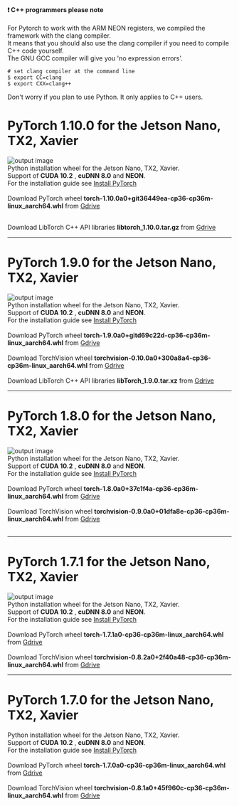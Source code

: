 #### :heavy_exclamation_mark: C++ programmers please note
For Pytorch to work with the ARM NEON registers, we compiled the framework with the clang compiler.<br/>
It means that you should also use the clang compiler if you need to compile C++ code yourself.<br/>
The GNU GCC compiler will give you 'no expression errors'.<br/>
```
# set clang compiler at the command line
$ export CC=clang
$ export CXX=clang++

```
Don't worry if you plan to use Python. It only applies to C++ users.

# PyTorch 1.10.0 for the Jetson Nano, TX2, Xavier
![output image]( https://qengineering.eu/images/Torch_1_10_0_Jetson_Succes_GitHub.webp )<br/>
Python installation wheel for the Jetson Nano, TX2, Xavier.<br/>
Support of **CUDA 10.2** , **cuDNN 8.0** and **NEON**. <br/>
For the installation guide see [Install PyTorch](https://qengineering.eu/install-pytorch-on-jetson-nano.html) <br/><br/>
Download PyTorch wheel **torch-1.10.0a0+git36449ea-cp36-cp36m-linux_aarch64.whl** from [Gdrive](https://drive.google.com/file/d/1TqC6_2cwqiYacjoLhLgrZoap6-sVL2sd/view?usp=sharing) <br/><br/>
<!--
Download TorchVision wheel **torchvision-0.9.0a0+01dfa8e-cp36-cp36m-linux_aarch64.whl** from [Gdrive](https://drive.google.com/file/d/1BdvXkwUGGTTamM17Io4kkjIT6zgvf4BJ/view?usp=sharing)<br/><br/> -->
Download LibTorch C++ API libraries **libtorch_1.10.0.tar.gz** from [Gdrive](https://drive.google.com/file/d/1NCKeYHSrojyA7WRiC9UdMgyPzN_ljsHm/view?usp=sharing)

----

# PyTorch 1.9.0 for the Jetson Nano, TX2, Xavier
![output image]( https://qengineering.eu/images/Torch_1_9_0_Jetson_Succes_GitHub.webp )<br/>
Python installation wheel for the Jetson Nano, TX2, Xavier.<br/>
Support of **CUDA 10.2** , **cuDNN 8.0** and **NEON**. <br/>
For the installation guide see [Install PyTorch](https://qengineering.eu/install-pytorch-on-jetson-nano.html) <br/><br/>
Download PyTorch wheel **torch-1.9.0a0+gitd69c22d-cp36-cp36m-linux_aarch64.whl** from [Gdrive](https://drive.google.com/file/d/12UiREE6-o3BthhpjQxCKLtRg3u4ssPqb/view?usp=sharing) <br/><br/>
Download TorchVision wheel **torchvision-0.10.0a0+300a8a4-cp36-cp36m-linux_aarch64.whl** from [Gdrive](https://drive.google.com/file/d/1tU6YlPjrP605j4z8PMnqwCSoP6sSC91Z/view?usp=sharing)<br/><br/>
Download LibTorch C++ API libraries **libTorch_1.9.0.tar.xz** from [Gdrive](https://drive.google.com/file/d/1SA9DpJoTS3Q7kDAz5e_Rr4oTc-TGjLR7/view?usp=sharing)

----

# PyTorch 1.8.0 for the Jetson Nano, TX2, Xavier
![output image]( https://qengineering.eu/images/Torch_1_8_0_Nano.png )<br/>
Python installation wheel for the Jetson Nano, TX2, Xavier.<br/>
Support of **CUDA 10.2** , **cuDNN 8.0** and **NEON**. <br/>
For the installation guide see [Install PyTorch](https://qengineering.eu/install-pytorch-on-jetson-nano.html) <br/><br/>
Download PyTorch wheel **torch-1.8.0a0+37c1f4a-cp36-cp36m-linux_aarch64.whl** from [Gdrive](https://drive.google.com/file/d/1-XmTOEN0z1_-VVCI3DPwmcdC-eLT_-n3/view?usp=sharing) <br/><br/>
Download TorchVision wheel **torchvision-0.9.0a0+01dfa8e-cp36-cp36m-linux_aarch64.whl** from [Gdrive](https://drive.google.com/file/d/1BdvXkwUGGTTamM17Io4kkjIT6zgvf4BJ/view?usp=sharing)<br/><br/>

----

# PyTorch 1.7.1 for the Jetson Nano, TX2, Xavier
![output image]( https://qengineering.eu/images/PyTorch_1_7_1_Succes.png )<br/>
Python installation wheel for the Jetson Nano, TX2, Xavier.<br/>
Support of **CUDA 10.2** , **cuDNN 8.0** and **NEON**. <br/>
For the installation guide see [Install PyTorch](https://qengineering.eu/install-pytorch-on-jetson-nano.html) <br/><br/>
Download PyTorch wheel **torch-1.7.1a0-cp36-cp36m-linux_aarch64.whl** from [Gdrive](https://drive.google.com/file/d/1-b9rg2yGEdBATdUmIWcSqjkL1b0gvToQ/view?usp=sharing) <br/><br/>
Download TorchVision wheel **torchvision-0.8.2a0+2f40a48-cp36-cp36m-linux_aarch64.whl** from [Gdrive](https://drive.google.com/file/d/1Z14mNdwgnElOb_NYkRaDCwP31scd7Mfz/view?usp=sharing)

----

# PyTorch 1.7.0 for the Jetson Nano, TX2, Xavier
Python installation wheel for the Jetson Nano, TX2, Xavier.<br/>
Support of **CUDA 10.2** , **cuDNN 8.0** and **NEON**. <br/>
For the installation guide see [Install PyTorch](https://qengineering.eu/install-pytorch-on-jetson-nano.html) <br/><br/>
Download PyTorch wheel **torch-1.7.0a0-cp36-cp36m-linux_aarch64.whl** from [Gdrive](https://drive.google.com/file/d/1aWuKu8eqkZwVzFFvguVuwkj0zdCir9qX/view?usp=sharing) <br/><br/>
Download TorchVision wheel **torchvision-0.8.1a0+45f960c-cp36-cp36m-linux_aarch64.whl** from [Gdrive](https://drive.google.com/file/d/1WhplBjODLjNmYWEvQliCdkt3CqQTsClm/view?usp=sharing)
